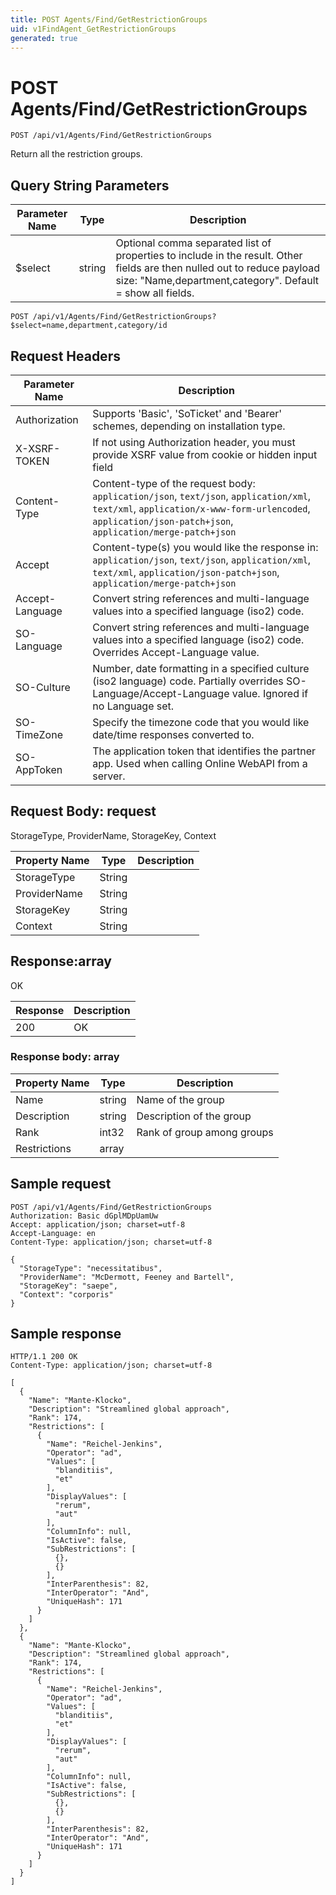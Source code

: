 ```yaml
---
title: POST Agents/Find/GetRestrictionGroups
uid: v1FindAgent_GetRestrictionGroups
generated: true
---
```


# POST Agents/Find/GetRestrictionGroups

```http
POST /api/v1/Agents/Find/GetRestrictionGroups
```

Return all the restriction groups.







## Query String Parameters

| Parameter Name | Type |  Description |
|----------------|------|--------------|
| $select | string |  Optional comma separated list of properties to include in the result. Other fields are then nulled out to reduce payload size: "Name,department,category". Default = show all fields. |

```http
POST /api/v1/Agents/Find/GetRestrictionGroups?$select=name,department,category/id
```


## Request Headers

| Parameter Name | Description |
|----------------|-------------|
| Authorization  | Supports 'Basic', 'SoTicket' and 'Bearer' schemes, depending on installation type. |
| X-XSRF-TOKEN   | If not using Authorization header, you must provide XSRF value from cookie or hidden input field |
| Content-Type | Content-type of the request body: `application/json`, `text/json`, `application/xml`, `text/xml`, `application/x-www-form-urlencoded`, `application/json-patch+json`, `application/merge-patch+json` |
| Accept         | Content-type(s) you would like the response in: `application/json`, `text/json`, `application/xml`, `text/xml`, `application/json-patch+json`, `application/merge-patch+json` |
| Accept-Language | Convert string references and multi-language values into a specified language (iso2) code. |
| SO-Language | Convert string references and multi-language values into a specified language (iso2) code. Overrides Accept-Language value. |
| SO-Culture | Number, date formatting in a specified culture (iso2 language) code. Partially overrides SO-Language/Accept-Language value. Ignored if no Language set. |
| SO-TimeZone | Specify the timezone code that you would like date/time responses converted to. |
| SO-AppToken | The application token that identifies the partner app. Used when calling Online WebAPI from a server. |

## Request Body: request 

StorageType, ProviderName, StorageKey, Context 

| Property Name | Type |  Description |
|----------------|------|--------------|
| StorageType | String |  |
| ProviderName | String |  |
| StorageKey | String |  |
| Context | String |  |

## Response:array

OK

| Response | Description |
|----------------|-------------|
| 200 | OK |

### Response body: array

| Property Name | Type |  Description |
|----------------|------|--------------|
| Name | string | Name of the group |
| Description | string | Description of the group |
| Rank | int32 | Rank of group among groups |
| Restrictions | array |  |

## Sample request

```http!
POST /api/v1/Agents/Find/GetRestrictionGroups
Authorization: Basic dGplMDpUamUw
Accept: application/json; charset=utf-8
Accept-Language: en
Content-Type: application/json; charset=utf-8

{
  "StorageType": "necessitatibus",
  "ProviderName": "McDermott, Feeney and Bartell",
  "StorageKey": "saepe",
  "Context": "corporis"
}
```

## Sample response

```http_
HTTP/1.1 200 OK
Content-Type: application/json; charset=utf-8

[
  {
    "Name": "Mante-Klocko",
    "Description": "Streamlined global approach",
    "Rank": 174,
    "Restrictions": [
      {
        "Name": "Reichel-Jenkins",
        "Operator": "ad",
        "Values": [
          "blanditiis",
          "et"
        ],
        "DisplayValues": [
          "rerum",
          "aut"
        ],
        "ColumnInfo": null,
        "IsActive": false,
        "SubRestrictions": [
          {},
          {}
        ],
        "InterParenthesis": 82,
        "InterOperator": "And",
        "UniqueHash": 171
      }
    ]
  },
  {
    "Name": "Mante-Klocko",
    "Description": "Streamlined global approach",
    "Rank": 174,
    "Restrictions": [
      {
        "Name": "Reichel-Jenkins",
        "Operator": "ad",
        "Values": [
          "blanditiis",
          "et"
        ],
        "DisplayValues": [
          "rerum",
          "aut"
        ],
        "ColumnInfo": null,
        "IsActive": false,
        "SubRestrictions": [
          {},
          {}
        ],
        "InterParenthesis": 82,
        "InterOperator": "And",
        "UniqueHash": 171
      }
    ]
  }
]
```